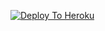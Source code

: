 [![Deploy To Heroku](https://www.herokucdn.com/deploy/button.svg)](https://heroku.com/deploy?template=https://github.com/Gajendrajjangidpbcbot0q/txt_leech)
